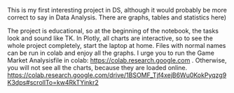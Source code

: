 This is my first interesting project in DS, although it would probably be more correct to say in Data Analysis. There are graphs, tables and statistics here)

The project is educational, so at the beginning of the notebook, the tasks look and sound like TK. In Plotly, all charts are interactive, so to see the whole project completely, start the laptop at home.
Files with normal names can be run in colab and enjoy all the graphs. I urge you to run the Game Market Analysisfile in colab: https://colab.research.google.com . Otherwise, you will not see all the charts, because they are loaded online.
https://colab.research.google.com/drive/1BSOMF_Tjf4xejB6Wu0KokPyqzg9K3dps#scrollTo=kw4RkTYinkr2
